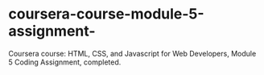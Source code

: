 # coursera-course-module-5-assignment-
Coursera course: HTML, CSS, and Javascript for Web Developers, Module 5 Coding Assignment, completed.
